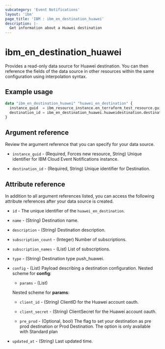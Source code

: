 ```yaml
---
subcategory: 'Event Notifications'
layout: 'ibm'
page_title: 'IBM : ibm_en_destination_huawei'
description: |-
  Get information about a Huawei destination
---
```


# ibm_en_destination_huawei

Provides a read-only data source for Huawei destination. You can then reference the fields of the data source in other resources within the same configuration using interpolation syntax.

## Example usage

```terraform
data "ibm_en_destination_huawei" "huawei_en_destination" {
  instance_guid  = ibm_resource_instance.en_terraform_test_resource.guid
  destination_id = ibm_en_destination_huawei.huaweidestination.destination_id
}
```

## Argument reference

Review the argument reference that you can specify for your data source.

- `instance_guid` - (Required, Forces new resource, String) Unique identifier for IBM Cloud Event Notifications instance.

- `destination_id` - (Required, String) Unique identifier for Destination.

## Attribute reference

In addition to all argument references listed, you can access the following attribute references after your data source is created.

- `id` - The unique identifier of the `huawei_en_destination`.

- `name` - (String) Destination name.

- `description` - (String) Destination description.

- `subscription_count` - (Integer) Number of subscriptions.

- `subscription_names` - (List) List of subscriptions.

- `type` - (String) Destination type push_huawei.

- `config` - (List) Payload describing a destination configuration.
  Nested scheme for **config**:

  - `params` - (List)

  Nested scheme for **params**:

  - `client_id` - (String) ClientID for the Huawei account oauth.

  - `client_secret` - (String) ClientSecret for the Huawei account oauth.

  - `pre_prod` - (Optional, bool) The flag to set your destination as pre prod destination or Prod Destination. The option is only available with Standard plan

- `updated_at` - (String) Last updated time.
